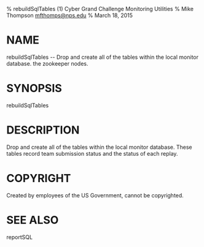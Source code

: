 % rebuildSqlTables (1) Cyber Grand Challenge Monitoring Utilities
% Mike Thompson <mfthomps@nps.edu>
% March 18, 2015
# NAME

rebuildSqlTables  -- Drop and create all of the tables within the local monitor database.
the zookeeper nodes.

# SYNOPSIS

rebuildSqlTables

# DESCRIPTION
Drop and create all of the tables within the local monitor database.
These tables record team submission status and the status of each replay.

# COPYRIGHT
Created by employees of the US Government, cannot be copyrighted.

# SEE ALSO
reportSQL
